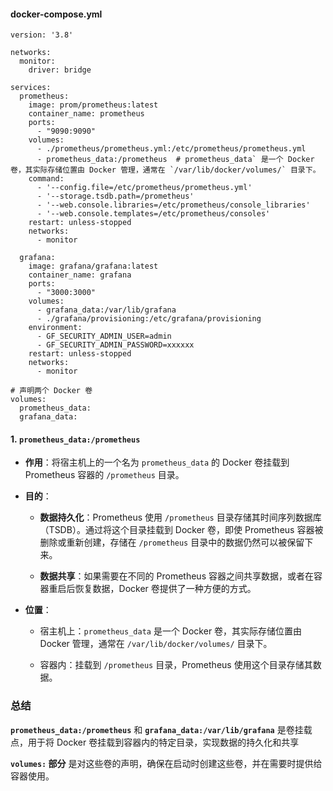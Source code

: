 #### docker-compose.yml
```
version: '3.8'

networks:
  monitor:
    driver: bridge

services:
  prometheus:
    image: prom/prometheus:latest
    container_name: prometheus
    ports:
      - "9090:9090"
    volumes:
      - ./prometheus/prometheus.yml:/etc/prometheus/prometheus.yml
      - prometheus_data:/prometheus  # prometheus_data` 是一个 Docker 卷，其实际存储位置由 Docker 管理，通常在 `/var/lib/docker/volumes/` 目录下。
    command:
      - '--config.file=/etc/prometheus/prometheus.yml'
      - '--storage.tsdb.path=/prometheus'
      - '--web.console.libraries=/etc/prometheus/console_libraries'
      - '--web.console.templates=/etc/prometheus/consoles'
    restart: unless-stopped
    networks:
      - monitor

  grafana:
    image: grafana/grafana:latest
    container_name: grafana
    ports:
      - "3000:3000"
    volumes:
      - grafana_data:/var/lib/grafana
      - ./grafana/provisioning:/etc/grafana/provisioning
    environment:
      - GF_SECURITY_ADMIN_USER=admin
      - GF_SECURITY_ADMIN_PASSWORD=xxxxxx
    restart: unless-stopped
    networks:
      - monitor

# 声明两个 Docker 卷
volumes:
  prometheus_data:
  grafana_data:
```

#### 1. **`prometheus_data:/prometheus`**

- **作用**：将宿主机上的一个名为 `prometheus_data` 的 Docker 卷挂载到 Prometheus 容器的 `/prometheus` 目录。
    
- **目的**：
    
    - **数据持久化**：Prometheus 使用 `/prometheus` 目录存储其时间序列数据库（TSDB）。通过将这个目录挂载到 Docker 卷，即使 Prometheus 容器被删除或重新创建，存储在 `/prometheus` 目录中的数据仍然可以被保留下来。
        
    - **数据共享**：如果需要在不同的 Prometheus 容器之间共享数据，或者在容器重启后恢复数据，Docker 卷提供了一种方便的方式。
        
- **位置**：
    
    - 宿主机上：`prometheus_data` 是一个 Docker 卷，其实际存储位置由 Docker 管理，通常在 `/var/lib/docker/volumes/` 目录下。
        
    - 容器内：挂载到 `/prometheus` 目录，Prometheus 使用这个目录存储其数据。


### 总结
**`prometheus_data:/prometheus`** 和 **`grafana_data:/var/lib/grafana`** 是卷挂载点，用于将 Docker 卷挂载到容器内的特定目录，实现数据的持久化和共享

**`volumes:` 部分** 是对这些卷的声明，确保在启动时创建这些卷，并在需要时提供给容器使用。